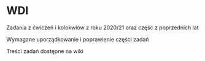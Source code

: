 # WDI

Zadania z ćwiczeń i kolokwiów z roku 2020/21 oraz część z poprzednich lat

Wymagane uporządkowanie i poprawienie części zadań

Treści zadań dostępne na wiki
